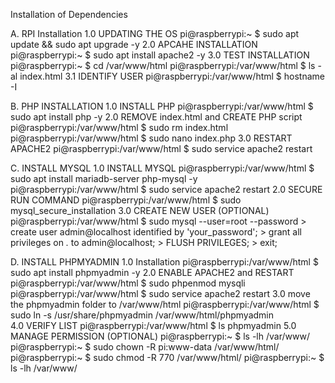 Installation of Dependencies

A. RPI Installation
    1.0 UPDATING THE OS
        pi@raspberrypi:~ $ sudo apt update && sudo apt upgrade -y
    2.0 APCAHE INSTALLATION
        pi@raspberrypi:~ $ sudo apt install apache2 -y
    3.0 TEST INSTALLATION
        pi@raspberrypi:~ $ cd /var/www/html
        pi@raspberrypi:/var/www/html $ ls -al
        index.html
    3.1 IDENTIFY USER
        pi@raspberrypi:/var/www/html $ hostname -I
        
B. PHP INSTALLATION
    1.0 INSTALL PHP
        pi@raspberrypi:/var/www/html $ sudo apt install php -y
    2.0 REMOVE index.html and CREATE PHP script
        pi@raspberrypi:/var/www/html $ sudo rm index.html
        pi@raspberrypi:/var/www/html $ sudo nano index.php
    3.0 RESTART APACHE2
        pi@raspberrypi:/var/www/html $ sudo service apache2 restart

C. INSTALL MYSQL
    1.0 INSTALL MYSQL
        pi@raspberrypi:/var/www/html $ sudo apt install mariadb-server php-mysql -y
        pi@raspberrypi:/var/www/html $ sudo service apache2 restart
    2.0 SECURE RUN COMMAND
        pi@raspberrypi:/var/www/html $ sudo mysql_secure_installation
    3.0 CREATE NEW USER (OPTIONAL)
        pi@raspberrypi:/var/www/html $ sudo mysql --user=root --password
        > create user admin@localhost identified by 'your_password';
        > grant all privileges on *.* to admin@localhost;
        > FLUSH PRIVILEGES;
        > exit;

D. INSTALL PHPMYADMIN
    1.0 Installation
        pi@raspberrypi:/var/www/html $ sudo apt install phpmyadmin -y
    2.0 ENABLE APACHE2 and RESTART 
        pi@raspberrypi:/var/www/html $ sudo phpenmod mysqli
        pi@raspberrypi:/var/www/html $ sudo service apache2 restart
    3.0 move the phpmyadmin folder to /var/www/html
        pi@raspberrypi:/var/www/html $ sudo ln -s /usr/share/phpmyadmin /var/www/html/phpmyadmin    
    4.0 VERIFY LIST
        pi@raspberrypi:/var/www/html $ ls
        phpmyadmin
    5.0 MANAGE PERMISSION (OPTIONAL)
        pi@raspberrypi:~ $ ls -lh /var/www/
        pi@raspberrypi:~ $ sudo chown -R pi:www-data /var/www/html/
        pi@raspberrypi:~ $ sudo chmod -R 770 /var/www/html/
        pi@raspberrypi:~ $ ls -lh /var/www/
